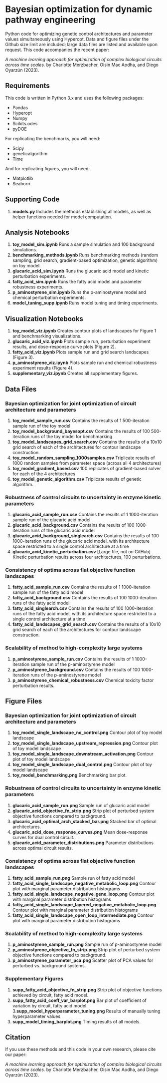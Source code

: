 # Bayesian optimization for dynamic pathway engineering

Python code for optimizing genetic control architectures and parameter values simultaneously using Hyperopt. Data and figure files under the Github size limit are included; large data files are listed and available upon request. This code accompanies the recent paper:

*A machine learning approach for optimization of complex biological circuits across time scales.* by Charlotte Merzbacher, Oisin Mac Aodha, and Diego Oyarzún (2023).

## Requirements

This code is written in Python 3.x and uses the following packages:

- Pandas
- Hyperopt
- Numpy
- Scikits.odes
- pyDOE

For replicating the benchmarks, you will need:

- Scipy
- geneticalgorithm
- Time

And for replicating figures, you will need:

- Matplotlib
- Seaborn

## Supporting Code
1. **models.py** Includes the methods establishing all models, as well as helper functions needed for model computation.

## Analysis Notebooks
1. **toy_model_sim.ipynb** Runs a sample simulation and 100 background simulations. 
2. **benchmarking_methods.ipynb** Runs benchmarking methods (random sampling, grid search, gradient-based optimization, genetic algorithm) on toy model.
3. **glucaric_acid_sim.ipynb** Runs the glucaric acid model and kinetic perturbation experiments.
4. **fatty_acid_sim.ipynb** Runs the fatty acid model and parameter robustness experiments.
5. **p_aminostyrene_sim.ipynb** Runs the p-aminostyrene model and chemical perturbation experiments.
6. **model_tuning_supp.ipynb** Runs model tuning and timing experiments.

## Visualization Notebooks
1. **toy_model_viz.ipynb** Creates contour plots of landscapes for Figure 1 and benchmarking visualizations.
2. **glucaric_acid_viz.ipynb** Plots sample run, perturbation experiment results, and dose-response curve plots (Figure 2).
3. **fatty_acid_viz.ipynb** Plots sample run and grid search landscapes (Figure 3).
4. **p_aminostyrene_viz.ipynb** Plots sample run and chemical robustness experiment results (Figure 4).
5. **supplementary_viz.ipynb** Creates all supplementary figures.

## Data Files
### Bayesian optimization for joint optimization of circuit architecture and parameters 
1. **toy_model_sample_run.csv** Contains the results of 1 500-iteration sample run of the toy model
2. **toy_model_background_bayesopt.csv** Contains the results of 100 500-iteration runs of the toy model for benchmarking.
3. **toy_model_landscapes_grid_search.csv** Contains the results of a 10x10 grid search of each of the architectures for contour landscape construction.
4. **toy_model_random_sampling_1000samples.csv** Triplicate results of 1000 random samples from parameter space (across all 4 architectures)
5. **toy_model_gradient_based.csv** 100 replicates of gradient-based solver for each of the 4 architectures
6. **toy_model_genetic_algorithm.csv** Triplicate results of genetic algorithm.

### Robustness of control circuits to uncertainty in enzyme kinetic parameters
1. **glucaric_acid_sample_run.csv** Contains the results of 1 1000-iteration sample run of the glucaric acid model
2. **glucaric_acid_background.csv** Contains the results of 100 1000-iteration runs of the glucaric acid model
3. **glucaric_acid_background_singlearch.csv** Contains the results of 100 1000-iteration runs of the glucaric acid model, with its architecture space restricted to a single control architecture at a time
4. **glucaric_acid_kinetic_perturbation.csv** [Large file, not on GitHub] Kinetic perturbation results across four architectures, 100 perturbations.

### Consistency of optima across flat objective function landscapes
1. **fatty_acid_sample_run.csv** Contains the results of 1 1000-iteration sample run of the fatty acid model
2. **fatty_acid_background.csv** Contains the results of 100 1000-iteration runs of the fatty acid model
3. **fatty_acid_singlearch.csv** Contains the results of 100 1000-iteration runs of the fatty acid model, with its architecture space restricted to a single control architecture at a time
4. **fatty_acid_landscapes_grid_search.csv** Contains the results of a 10x10 grid search of each of the architectures for contour landscape construction.

### Scalability of method to high-complexity large systems
1. **p_aminostyrene_sample_run.csv** Contains the results of 1 1000-iteration sample run of the p-aminostyrene model
2. **p_aminostyrene_background.csv** Contains the results of 100 1000-iteration runs of the p-aminostyrene model
3. **p_aminostyrene_chemical_robustness.csv** Chemical toxicity factor perturbation results.

## Figure Files
### Bayesian optimization for joint optimization of circuit architecture and parameters 
1. **toy_model_single_landscape_no_control.png** Contour plot of toy model landscape
2. **toy_model_single_landscape_upstream_repression.png** Contour plot of toy model landscape
3. **toy_model_single_landscape_downstream_activation.png** Contour plot of toy model landscape
4. **toy_model_single_landscape_dual_control.png** Contour plot of toy model landscape
5. **toy_model_benchmarking.png** Benchmarking bar plot.

### Robustness of control circuits to uncertainty in enzyme kinetic parameters
1. **glucaric_acid_sample_run.png** Sample run of glucaric acid model
2. **glucaric_acid_objective_fn_strip.png** Strip plot of perturbed system objective functions compared to background.
3. **glucaric_acid_optimal_arch_stacked_bar.png** Stacked bar of optimal architectures.
4. **glucaric_acid_dose_response_curves.png** Mean dose-response curves for dual control circuit.
5. **glucaric_acid_parameter_distributions.png** Parameter distributions across optimal circuit results.

### Consistency of optima across flat objective function landscapes
1. **fatty_acid_sample_run.png** Sample run of fatty acid model
2. **fatty_acid_single_landscape_negative_metabolic_loop.png** Contour plot with marginal parameter distribution histograms
3. **fatty_acid_single_landscape_negative_gene_loop.png** Contour plot with marginal parameter distribution histograms
4. **fatty_acid_single_landscape_layered_negative_metabolic_loop.png** Contour plot with marginal parameter distribution histograms
5. **fatty_acid_single_landscape_open_loop_intermediate.png** Contour plot with marginal parameter distribution histograms

### Scalability of method to high-complexity large systems
1. **p_aminostyrene_sample_run.png** Sample run of p-aminostyrene model
2. **p_aminostyrene_objective_fn_strip.png** Strip plot of perturbed system objective functions compared to background.
3. **p_aminostyrene_parameter_pca.png** Scatter plot of PCA values for perturbed vs. background systems.

### Supplementary Figures
1. **supp_fatty_acid_objective_fn_strip.png** Strip plot of objective functions achieved by circuit, fatty acid model.
2. **supp_fatty_acid_coeff_var_barplot.png** Bar plot of coefficient of variation by circuit, fatty acid model.
3.**supp_model_hyperparameter_tuning.png** Results of manually tuning hyperparameter values
4. **supp_model_timing_barplot.png** Timing results of all models.

## Citation

If you use these methods and this code in your own research, please cite our paper:

*A machine learning approach for optimization of complex biological circuits across time scales.* by Charlotte Merzbacher, Oisin Mac Aodha, and Diego Oyarzún (2023).